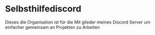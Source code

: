# Selbsthilfediscord

Dieses die Organisation ist für die Mit glieder meines Discord Server um einfacher gemeinsam an Projekten zu Arbeiten

